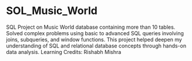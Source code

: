 # SOL_Music_World
SQL Project on Music World database containing more than 10 tables. Solved complex problems using basic to advanced SQL queries involving joins, subqueries, and window functions. This project helped deepen my understanding of SQL and relational database concepts through hands-on data analysis. Learning Credits: Rishabh Mishra
